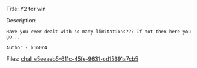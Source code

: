 Title: Y2 for win

Description:
```
Have you ever dealt with so many limitations??? If not then here you go...

Author - k1n0r4
```

Files: [chal_e5eeaeb5-611c-45fe-9631-cd15691a7cb5](https://github.com/Coder-Here/ShaktiCTF/blob/main/Reversing/Y2%20for%20win/chal_e5eeaeb5-611c-45fe-9631-cd15691a7cb5)
